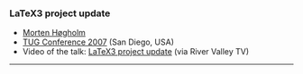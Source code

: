 
### LaTeX3 project update

+ [Morten Høgholm]({{site.baseurl}}/about/team/#morten-høgholm)
+ [TUG Conference 2007](https://tug.org/tug2007/) (San Diego, USA)
+ Video of the talk: [LaTeX3 project update](http://river-valley.zeeba.tv/latex3-project-update/)  (via River Valley TV)

***

